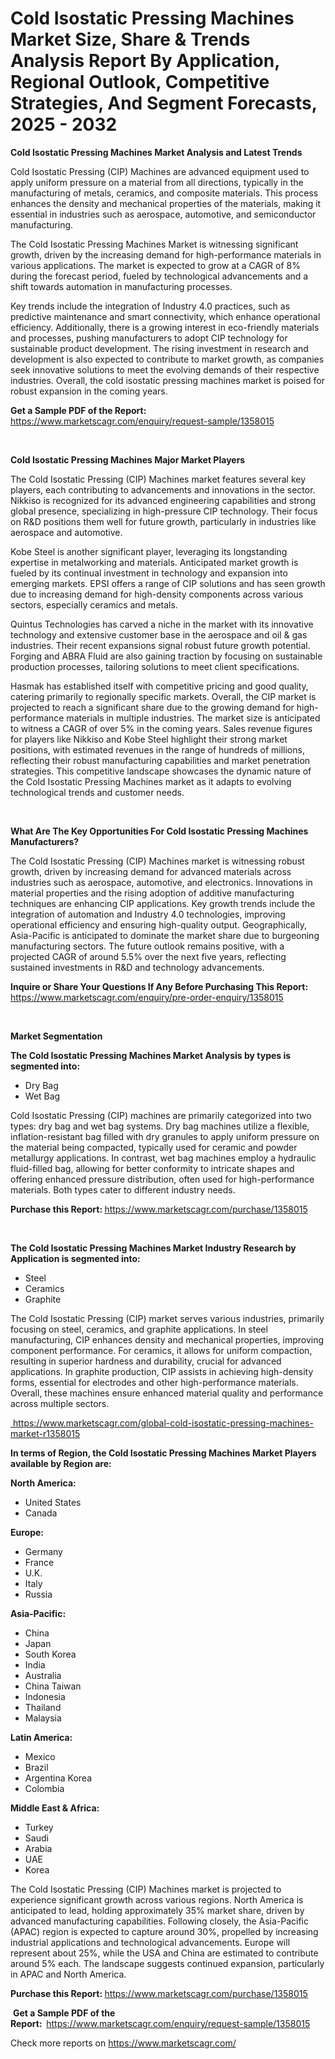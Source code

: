 <p><h1>Cold Isostatic Pressing Machines Market Size, Share & Trends Analysis Report By Application, Regional Outlook, Competitive Strategies, And Segment Forecasts, 2025 - 2032</h1></p><p><strong>Cold Isostatic Pressing Machines Market Analysis and Latest Trends</strong></p>
<p><p>Cold Isostatic Pressing (CIP) Machines are advanced equipment used to apply uniform pressure on a material from all directions, typically in the manufacturing of metals, ceramics, and composite materials. This process enhances the density and mechanical properties of the materials, making it essential in industries such as aerospace, automotive, and semiconductor manufacturing.</p><p>The Cold Isostatic Pressing Machines Market is witnessing significant growth, driven by the increasing demand for high-performance materials in various applications. The market is expected to grow at a CAGR of 8% during the forecast period, fueled by technological advancements and a shift towards automation in manufacturing processes. </p><p>Key trends include the integration of Industry 4.0 practices, such as predictive maintenance and smart connectivity, which enhance operational efficiency. Additionally, there is a growing interest in eco-friendly materials and processes, pushing manufacturers to adopt CIP technology for sustainable product development. The rising investment in research and development is also expected to contribute to market growth, as companies seek innovative solutions to meet the evolving demands of their respective industries. Overall, the cold isostatic pressing machines market is poised for robust expansion in the coming years.</p></p>
<p><strong>Get a Sample PDF of the Report:&nbsp;</strong> <a href="https://www.marketscagr.com/enquiry/request-sample/1358015?utm_campaign=2468&utm_medium=2&utm_source=Github&utm_content=ia&utm_term=11042025&utm_id=cold-isostatic-pressing-machines">https://www.marketscagr.com/enquiry/request-sample/1358015</a></p>
<p>&nbsp;</p>
<p><strong>Cold Isostatic Pressing Machines Major Market Players</strong></p>
<p><p>The Cold Isostatic Pressing (CIP) Machines market features several key players, each contributing to advancements and innovations in the sector. Nikkiso is recognized for its advanced engineering capabilities and strong global presence, specializing in high-pressure CIP technology. Their focus on R&D positions them well for future growth, particularly in industries like aerospace and automotive.</p><p>Kobe Steel is another significant player, leveraging its longstanding expertise in metalworking and materials. Anticipated market growth is fueled by its continual investment in technology and expansion into emerging markets. EPSI offers a range of CIP solutions and has seen growth due to increasing demand for high-density components across various sectors, especially ceramics and metals.</p><p>Quintus Technologies has carved a niche in the market with its innovative technology and extensive customer base in the aerospace and oil & gas industries. Their recent expansions signal robust future growth potential. Forging and ABRA Fluid are also gaining traction by focusing on sustainable production processes, tailoring solutions to meet client specifications.</p><p>Hasmak has established itself with competitive pricing and good quality, catering primarily to regionally specific markets. Overall, the CIP market is projected to reach a significant share due to the growing demand for high-performance materials in multiple industries. The market size is anticipated to witness a CAGR of over 5% in the coming years. Sales revenue figures for players like Nikkiso and Kobe Steel highlight their strong market positions, with estimated revenues in the range of hundreds of millions, reflecting their robust manufacturing capabilities and market penetration strategies. This competitive landscape showcases the dynamic nature of the Cold Isostatic Pressing Machines market as it adapts to evolving technological trends and customer needs.</p></p>
<p>&nbsp;</p>
<p><strong>What Are The Key Opportunities For Cold Isostatic Pressing Machines Manufacturers?</strong></p>
<p><p>The Cold Isostatic Pressing (CIP) Machines market is witnessing robust growth, driven by increasing demand for advanced materials across industries such as aerospace, automotive, and electronics. Innovations in material properties and the rising adoption of additive manufacturing techniques are enhancing CIP applications. Key growth trends include the integration of automation and Industry 4.0 technologies, improving operational efficiency and ensuring high-quality output. Geographically, Asia-Pacific is anticipated to dominate the market share due to burgeoning manufacturing sectors. The future outlook remains positive, with a projected CAGR of around 5.5% over the next five years, reflecting sustained investments in R&D and technology advancements.</p></p>
<p><strong>Inquire or Share Your Questions If Any Before Purchasing This Report:</strong> <a href="https://www.marketscagr.com/enquiry/pre-order-enquiry/1358015?utm_campaign=2468&utm_medium=2&utm_source=Github&utm_content=ia&utm_term=11042025&utm_id=cold-isostatic-pressing-machines">https://www.marketscagr.com/enquiry/pre-order-enquiry/1358015</a></p>
<p>&nbsp;</p>
<p><strong>Market Segmentation</strong></p>
<p><strong>The Cold Isostatic Pressing Machines Market Analysis by types is segmented into:</strong></p>
<p><ul><li>Dry Bag</li><li>Wet Bag</li></ul></p>
<p><p>Cold Isostatic Pressing (CIP) machines are primarily categorized into two types: dry bag and wet bag systems. Dry bag machines utilize a flexible, inflation-resistant bag filled with dry granules to apply uniform pressure on the material being compacted, typically used for ceramic and powder metallurgy applications. In contrast, wet bag machines employ a hydraulic fluid-filled bag, allowing for better conformity to intricate shapes and offering enhanced pressure distribution, often used for high-performance materials. Both types cater to different industry needs.</p></p>
<p><strong>Purchase this Report:&nbsp;</strong><a href="https://www.marketscagr.com/purchase/1358015?utm_campaign=2468&utm_medium=2&utm_source=Github&utm_content=ia&utm_term=11042025&utm_id=cold-isostatic-pressing-machines">https://www.marketscagr.com/purchase/1358015</a></p>
<p>&nbsp;</p>
<p><strong>The Cold Isostatic Pressing Machines Market Industry Research by Application is segmented into:</strong></p>
<p><ul><li>Steel</li><li>Ceramics</li><li>Graphite</li></ul></p>
<p><p>The Cold Isostatic Pressing (CIP) market serves various industries, primarily focusing on steel, ceramics, and graphite applications. In steel manufacturing, CIP enhances density and mechanical properties, improving component performance. For ceramics, it allows for uniform compaction, resulting in superior hardness and durability, crucial for advanced applications. In graphite production, CIP assists in achieving high-density forms, essential for electrodes and other high-performance materials. Overall, these machines ensure enhanced material quality and performance across multiple sectors.</p></p>
<p><a href="https://www.marketscagr.com/global-cold-isostatic-pressing-machines-market-r1358015?utm_campaign=2468&utm_medium=2&utm_source=Github&utm_content=ia&utm_term=11042025&utm_id=cold-isostatic-pressing-machines">&nbsp;https://www.marketscagr.com/global-cold-isostatic-pressing-machines-market-r1358015</a></p>
<p><strong>In terms of Region, the Cold Isostatic Pressing Machines Market Players available by Region are:</strong></p>
<p>
    <p> <strong> North America: </strong>
        <ul>
            <li>United States</li>
            <li>Canada</li>
        </ul>
        </p> 
    <p> <strong> Europe: </strong>
        <ul>
            <li>Germany</li>
            <li>France</li>
            <li>U.K.</li>
            <li>Italy</li>
            <li>Russia</li>
        </ul>
        </p> 
    <p> <strong> Asia-Pacific: </strong>
        <ul>
            <li>China</li>
            <li>Japan</li>
            <li>South Korea</li>
            <li>India</li>
            <li>Australia</li>
            <li>China Taiwan</li>
            <li>Indonesia</li>
            <li>Thailand</li>
            <li>Malaysia</li>
        </ul>
        </p> 
    <p> <strong> Latin America: </strong>
        <ul>
            <li>Mexico</li>
            <li>Brazil</li>
            <li>Argentina Korea</li>
            <li>Colombia</li>
        </ul>
        </p> 
    <p> <strong> Middle East & Africa: </strong>
        <ul>
            <li>Turkey</li>
            <li>Saudi</li>
            <li>Arabia</li>
            <li>UAE</li>
            <li>Korea</li>
        </ul>
    </p>
    </p>
<p><p>The Cold Isostatic Pressing (CIP) Machines market is projected to experience significant growth across various regions. North America is anticipated to lead, holding approximately 35% market share, driven by advanced manufacturing capabilities. Following closely, the Asia-Pacific (APAC) region is expected to capture around 30%, propelled by increasing industrial applications and technological advancements. Europe will represent about 25%, while the USA and China are estimated to contribute around 5% each. The landscape suggests continued expansion, particularly in APAC and North America.</p></p>
<p><strong>Purchase this Report: </strong><a href="https://www.marketscagr.com/purchase/1358015?utm_campaign=2468&utm_medium=2&utm_source=Github&utm_content=ia&utm_term=11042025&utm_id=cold-isostatic-pressing-machines">https://www.marketscagr.com/purchase/1358015</a></p>
<p>&nbsp;<strong>Get a Sample PDF of the Report:&nbsp;&nbsp;</strong><a href="https://www.marketscagr.com/enquiry/request-sample/1358015?utm_campaign=2468&utm_medium=2&utm_source=Github&utm_content=ia&utm_term=11042025&utm_id=cold-isostatic-pressing-machines">https://www.marketscagr.com/enquiry/request-sample/1358015</a></p>
<p><strong></strong></p>
<p>Check more reports on <a href="https://www.marketscagr.com/?utm_campaign=2468&utm_medium=2&utm_source=Github&utm_content=ia&utm_term=11042025&utm_id=cold-isostatic-pressing-machines">https://www.marketscagr.com/</a></p>
